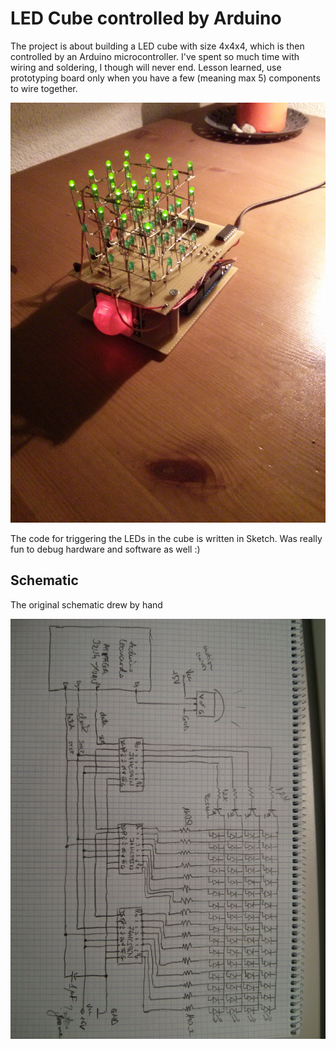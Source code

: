 # LED Cube controlled by Arduino

The project is about building a LED cube with size 4x4x4, which is then controlled by an Arduino microcontroller.
I've spent so much time with wiring and soldering, I though will never end.
Lesson learned, use prototyping board only when you have a few (meaning max 5) components to wire together.

![cube](https://github.com/peregin/led-cube/blob/master/docs/cube-with-motion.jpg "Cube 4x4x4")

The code for triggering the LEDs in the cube is written in Sketch. Was really fun to debug hardware and software as well :)

## Schematic
The original schematic drew by hand

![schematic](https://github.com/peregin/led-cube/blob/master/docs/schematic-by-hand.jpg "Schematic")


